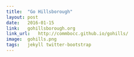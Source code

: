 ```yaml
---
title:	"Go Hillsborough"
layout:	post
date:	2016-01-15
link:	gohillsborough.org
link_url:	http://commbocc.github.io/gohills/
image:	gohills.png
tags:	jekyll twitter-bootstrap
---
```

